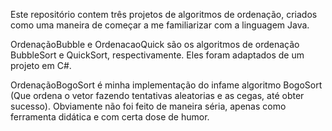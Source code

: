 Este repositório contem três projetos de algoritmos de ordenação, criados como uma maneira de começar a me familiarizar com a linguagem Java.

OrdenaçãoBubble e OrdenacaoQuick são os algoritmos de ordenação BubbleSort e QuickSort, respectivamente. Eles foram adaptados de um projeto em C#.

OrdenaçãoBogoSort é minha implementação do infame algoritmo BogoSort (Que ordena o vetor fazendo tentativas aleatorias e as cegas, até obter sucesso). 
Obviamente não foi feito de maneira séria, apenas como ferramenta didática e com certa dose de humor.
